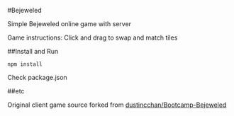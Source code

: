 #Bejeweled

Simple Bejeweled online game with server

Game instructions: Click and drag to swap and match tiles

##Install and Run

```
npm install
```

Check package.json

##etc

Original client game source forked from [dustincchan/Bootcamp-Bejeweled](https://github.com/dustincchan/Bootcamp-Bejeweled)

